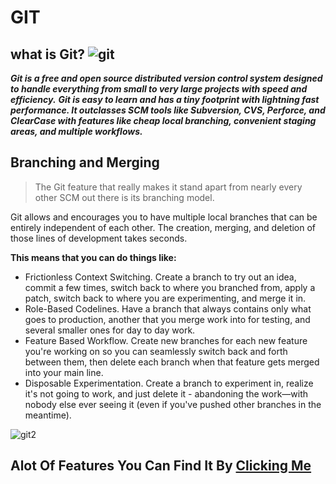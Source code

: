 # GIT
## what is Git?  ![git](https://git-scm.com/images/logo@2x.png)
***Git is a free and open source distributed version control system designed to handle everything from small to very large projects with speed and efficiency.***
***Git is easy to learn and has a tiny footprint with lightning fast performance. It outclasses SCM tools like Subversion, CVS, Perforce, and ClearCase with features like cheap local branching, convenient staging areas, and multiple workflows.***

## Branching and Merging
> The Git feature that really makes it stand apart from nearly every other SCM out there is its branching model.

Git allows and encourages you to have multiple local branches that can be entirely independent of each other. The creation, merging, and deletion of those lines of development takes seconds.

**This means that you can do things like:**
- Frictionless Context Switching. Create a branch to try out an idea, commit a few times, switch back to where you branched from, apply a patch, switch back to where you are experimenting, and merge it in.
- Role-Based Codelines. Have a branch that always contains only what goes to production, another that you merge work into for testing, and several smaller ones for day to day work.
- Feature Based Workflow. Create new branches for each new feature you're working on so you can seamlessly switch back and forth between them, then delete each branch when that feature gets merged into your main line.
- Disposable Experimentation. Create a branch to experiment in, realize it's not going to work, and just delete it - abandoning the work—with nobody else ever seeing it (even if you've pushed other branches in the meantime).

![git2](https://git-scm.com/images/about/branches@2x.png)

## Alot Of Features You Can Find It By [Clicking Me](https://git-scm.com/about/branching-and-merging)
